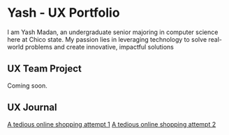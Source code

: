 # Yash - UX Portfolio

I am Yash Madan, an undergraduate senior majoring in computer science here at Chico state. My passion lies in leveraging technology to solve real-world problems and create innovative, impactful solutions

## UX Team Project

Coming soon.

## UX Journal

[A tedious online shopping attempt 1](journal1.md)
[A tedious online shopping attempt 2](journal2.md)
